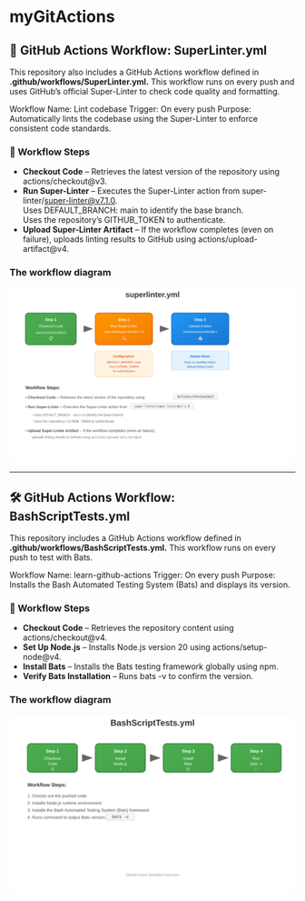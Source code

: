# myGitActions

## **🧹 GitHub Actions Workflow:** SuperLinter.yml


This repository also includes a GitHub Actions workflow defined in **.github/workflows/SuperLinter.yml.** This workflow runs on every push and uses GitHub’s official Super-Linter to check code quality and formatting.  

Workflow Name: Lint codebase
Trigger: On every push
Purpose: Automatically lints the codebase using the Super-Linter to enforce consistent code standards.  

### 🔄 Workflow Steps
- **Checkout Code** – Retrieves the latest version of the repository using actions/checkout@v3.  
- **Run Super-Linter** – Executes the Super-Linter action from super-linter/super-linter@v7.1.0.  
Uses DEFAULT_BRANCH: main to identify the base branch.  
Uses the repository’s GITHUB_TOKEN to authenticate.  
- **Upload Super-Linter Artifact** – If the workflow completes (even on failure), uploads linting results to GitHub using actions/upload-artifact@v4.

### The workflow diagram
![Super-Linter Diagram](READMEDiagrams/SuperLinter.svg)  

----------------------------------------------------------------------------------------------------------------------------------------------------------

## **🛠 GitHub Actions Workflow:** BashScriptTests.yml  

This repository includes a GitHub Actions workflow defined in **.github/workflows/BashScriptTests.yml.** This workflow runs on every push to test with Bats.  

Workflow Name: learn-github-actions
Trigger: On every push
Purpose: Installs the Bash Automated Testing System (Bats) and displays its version.  

### 🔄 Workflow Steps
- **Checkout Code** – Retrieves the repository content using actions/checkout@v4.
- **Set Up Node.js** – Installs Node.js version 20 using actions/setup-node@v4.
- **Install Bats** – Installs the Bats testing framework globally using npm.
- **Verify Bats Installation** – Runs bats -v to confirm the version.

### The workflow diagram
![Workflow Diagram](READMEDiagrams/BashScriptTests.svg)

